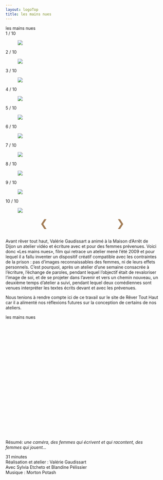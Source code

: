 ```yaml
---
layout: logoTop
title: les mains nues
---
```


<div class="Motto">les mains nues</div>

<!-- Slideshow container -->
<div class="slideshow-container" style="position: relative;">

  <!-- Full-width images with number and caption text -->
  <div class="mySlides">
    <div class="numbertext">1 / 10</div>
    <figure>
      <img src="https://res.cloudinary.com/dnxcesebo/image/upload/f_auto,q_auto,w_800/v1602006221/gatsby-cloudinary/mains-nues74.svg">
      <figcaption class="figCap"></figcaption>
    </figure>
  </div>
  
  <div class="mySlides">
    <div class="numbertext">2 / 10</div>
    <figure>
      <img src="https://res.cloudinary.com/dnxcesebo/image/upload/f_auto,q_auto,w_800/v1602006613/gatsby-cloudinary/mains-nues20.svg">
      <figcaption class="figCap"></figcaption>
    </figure>
  </div>
  
  <div class="mySlides">
    <div class="numbertext">3 / 10</div>
    <figure>
      <img src="https://res.cloudinary.com/dnxcesebo/image/upload/f_auto,q_auto,w_800/v1602006688/gatsby-cloudinary/mains-nues31.svg">
      <figcaption class="figCap"></figcaption>
    </figure>
  </div>

  <div class="mySlides">
    <div class="numbertext">4 / 10</div>
    <figure>
      <img src="https://res.cloudinary.com/dnxcesebo/image/upload/f_auto,q_auto,w_800/v1602006776/gatsby-cloudinary/mains-nues33.svg">
      <figcaption class="figCap"></figcaption>
    </figure>
  </div>

  <div class="mySlides">
    <div class="numbertext">5 / 10</div>
    <figure>
      <img src="https://res.cloudinary.com/dnxcesebo/image/upload/f_auto,q_auto,w_800/v1602006850/gatsby-cloudinary/mains-nues50.svg">
      <figcaption class="figCap"></figcaption>
    </figure>
  </div>

  <div class="mySlides">
    <div class="numbertext">6 / 10</div>
    <figure>
      <img src="https://res.cloudinary.com/dnxcesebo/image/upload/f_auto,q_auto,w_800/v1602006925/gatsby-cloudinary/mains-nues51.svg">
      <figcaption class="figCap"></figcaption>
    </figure>
  </div>

  <div class="mySlides">
    <div class="numbertext">7 / 10</div>
    <figure>
      <img src="https://res.cloudinary.com/dnxcesebo/image/upload/f_auto,q_auto,w_800/v1602007036/gatsby-cloudinary/mains-nues54.svg">
      <figcaption class="figCap"></figcaption>
    </figure>
  </div>

<div class="mySlides">
    <div class="numbertext">8 / 10</div>
    <figure>
      <img src="https://res.cloudinary.com/dnxcesebo/image/upload/f_auto,q_auto,w_800/v1602007168/gatsby-cloudinary/mains-nues58.svg">
      <figcaption class="figCap"></figcaption>
    </figure>
  </div>

<div class="mySlides">
    <div class="numbertext">9 / 10</div>
    <figure>
      <img src="https://res.cloudinary.com/dnxcesebo/image/upload/f_auto,q_auto,w_800/v1602007231/gatsby-cloudinary/mains-nues62.svg">
      <figcaption class="figCap"></figcaption>
    </figure>
  </div>

<div class="mySlides">
    <div class="numbertext">10 / 10</div>
    <figure>
      <img src="https://res.cloudinary.com/dnxcesebo/image/upload/f_auto,q_auto,w_800/v1602007370/gatsby-cloudinary/mains-nues63.svg">
      <figcaption class="figCap"></figcaption>
    </figure>
  </div>

  <!-- Next and previous buttons -->
  <div style="display: flex; flex-wrap:nowrap; justify-content:space-around;">
    <div>
      <a class="prev" onclick="plusSlides(-1)" style="cursor:pointer; color: hsl(30.4,31.2%,48.4%); font-size:2rem">&#10094;</a>
    </div>
    <div>
      <a class="next" onclick="plusSlides(1)" style="cursor:pointer; color: hsl(30.4,31.2%,48.4%); font-size:2rem;">&#10095;</a>
    </div>
  </div>

</div>
<br>

<!-- The dots/circles -->

<script>
  var slideIndex = 1;
  showSlides(slideIndex);

  // Next/previous controls
  function plusSlides(n) {
    showSlides(slideIndex += n);
  }

  // Thumbnail image controls
  function currentSlide(n) {
    showSlides(slideIndex = n);
  }

  function showSlides(n) {
    var i;
    var slides = document.getElementsByClassName("mySlides");
    var dots = document.getElementsByClassName("dot");
    if (n > slides.length) {
      slideIndex = 1
    }
    if (n < 1) {
      slideIndex = slides.length
    }
    for (i = 0; i < slides.length; i++) {
      slides[i].style.display = "none";
    }
    for (i = 0; i < dots.length; i++) {
      dots[i].className = dots[i]
        .className
        .replace("active", "");
    }
    slides[slideIndex - 1].style.display = "block";
    dots[slideIndex - 1].className += "active";
  }
  </script>

<p class="intro-text">Avant <span class="rever-typog">rêver tout haut</span>, Valérie Gaudissart a animé à la Maison d’Arrêt de Dijon un atelier vidéo et écriture avec et pour des femmes prévenues. Voici donc «Les mains nues», film qui retrace un atelier mené l’été 2009 et pour lequel il a fallu inventer un dispositif créatif compatible avec les contraintes de la prison : pas d’images reconnaissables des femmes, ni de leurs effets personnels. C’est pourquoi, après un atelier d’une semaine consacrée à l’écriture, l’échange de paroles, pendant lequel l’objectif était de revaloriser l’image de soi, et de se projeter dans l’avenir et vers un chemin nouveau, un deuxième temps d’atelier a suivi, pendant lequel deux comédiennes sont venues interpréter les textes écrits devant et avec les prévenues.
</p>

<p class="intro-text">Nous tenions à rendre compte ici de ce travail sur le site de Rêver Tout Haut car il a alimenté nos réflexions futures sur la conception de certains de nos ateliers.
</p>

<div class="MottoSmaller">les mains nues</div>

<script src="https://fast.wistia.com/embed/medias/659jhbpr5j.jsonp" async></script><script src="https://fast.wistia.com/assets/external/E-v1.js" async></script><div class="wistia_responsive_padding" style="padding:75.0% 0 0 0;position:relative;"><div class="wistia_responsive_wrapper" style="height:100%;left:0;position:absolute;top:0;width:100%;"><div class="wistia_embed wistia_async_659jhbpr5j videoFoam=true" style="height:100%;position:relative;width:100%"><div class="wistia_swatch" style="height:100%;left:0;opacity:0;overflow:hidden;position:absolute;top:0;transition:opacity 200ms;width:100%;"><img src="https://fast.wistia.com/embed/medias/659jhbpr5j/swatch" style="filter:blur(5px);height:100%;object-fit:contain;width:100%;" alt="" aria-hidden="true" onload="this.parentNode.style.opacity=1;" /></div></div></div></div>

<p class="intro-text">Résumé: <em>une caméra, des femmes qui écrivent et qui racontent, des femmes qui jouent...</em>
</p>
<p class="cite">31 minutes<br>Réalisation et atelier : Valérie Gaudissart<br>
Avec Sylvia Etcheto et Blandine Pélissier<br>
Musique : Morton Potash
</p>
